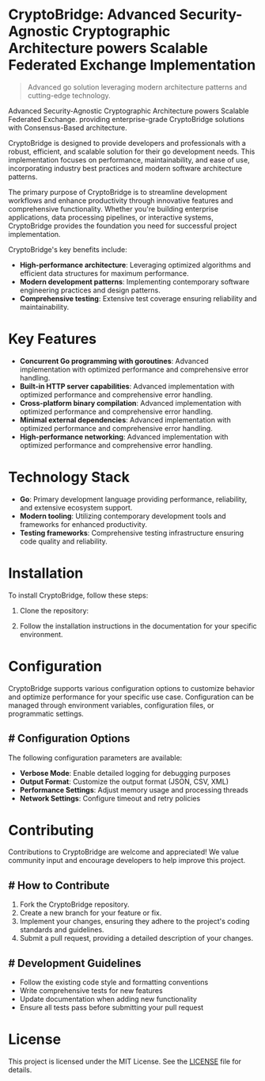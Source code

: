 <!-- fallback_CryptoBridge_20251020111628_27773 -->

# CryptoBridge: Advanced Security-Agnostic Cryptographic Architecture powers Scalable Federated Exchange Implementation
> Advanced go solution leveraging modern architecture patterns and cutting-edge technology.

Advanced Security-Agnostic Cryptographic Architecture powers Scalable Federated Exchange. providing enterprise-grade CryptoBridge solutions with Consensus-Based architecture.

CryptoBridge is designed to provide developers and professionals with a robust, efficient, and scalable solution for their go development needs. This implementation focuses on performance, maintainability, and ease of use, incorporating industry best practices and modern software architecture patterns.

The primary purpose of CryptoBridge is to streamline development workflows and enhance productivity through innovative features and comprehensive functionality. Whether you're building enterprise applications, data processing pipelines, or interactive systems, CryptoBridge provides the foundation you need for successful project implementation.

CryptoBridge's key benefits include:

* **High-performance architecture**: Leveraging optimized algorithms and efficient data structures for maximum performance.
* **Modern development patterns**: Implementing contemporary software engineering practices and design patterns.
* **Comprehensive testing**: Extensive test coverage ensuring reliability and maintainability.

# Key Features

* **Concurrent Go programming with goroutines**: Advanced implementation with optimized performance and comprehensive error handling.
* **Built-in HTTP server capabilities**: Advanced implementation with optimized performance and comprehensive error handling.
* **Cross-platform binary compilation**: Advanced implementation with optimized performance and comprehensive error handling.
* **Minimal external dependencies**: Advanced implementation with optimized performance and comprehensive error handling.
* **High-performance networking**: Advanced implementation with optimized performance and comprehensive error handling.

# Technology Stack

* **Go**: Primary development language providing performance, reliability, and extensive ecosystem support.
* **Modern tooling**: Utilizing contemporary development tools and frameworks for enhanced productivity.
* **Testing frameworks**: Comprehensive testing infrastructure ensuring code quality and reliability.

# Installation

To install CryptoBridge, follow these steps:

1. Clone the repository:


2. Follow the installation instructions in the documentation for your specific environment.

# Configuration

CryptoBridge supports various configuration options to customize behavior and optimize performance for your specific use case. Configuration can be managed through environment variables, configuration files, or programmatic settings.

## # Configuration Options

The following configuration parameters are available:

* **Verbose Mode**: Enable detailed logging for debugging purposes
* **Output Format**: Customize the output format (JSON, CSV, XML)
* **Performance Settings**: Adjust memory usage and processing threads
* **Network Settings**: Configure timeout and retry policies

# Contributing

Contributions to CryptoBridge are welcome and appreciated! We value community input and encourage developers to help improve this project.

## # How to Contribute

1. Fork the CryptoBridge repository.
2. Create a new branch for your feature or fix.
3. Implement your changes, ensuring they adhere to the project's coding standards and guidelines.
4. Submit a pull request, providing a detailed description of your changes.

## # Development Guidelines

* Follow the existing code style and formatting conventions
* Write comprehensive tests for new features
* Update documentation when adding new functionality
* Ensure all tests pass before submitting your pull request

# License

This project is licensed under the MIT License. See the [LICENSE](https://github.com/paaak/CryptoBridge/blob/main/LICENSE) file for details.
